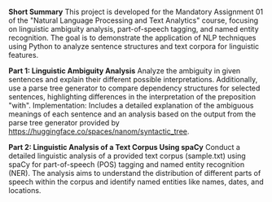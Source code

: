 **Short Summary**
This project is developed for the Mandatory Assignment 01 of the "Natural Language Processing and Text Analytics" course, focusing on linguistic ambiguity analysis, part-of-speech tagging, and named entity recognition. 
The goal is to demonstrate the application of NLP techniques using Python to analyze sentence structures and text corpora for linguistic features.

**Part 1: Linguistic Ambiguity Analysis**
Analyze the ambiguity in given sentences and explain their different possible interpretations. Additionally, use a parse tree generator to compare dependency structures for selected sentences, highlighting differences in the interpretation of the preposition "with".
Implementation: Includes a detailed explanation of the ambiguous meanings of each sentence and an analysis based on the output from the parse tree generator provided by https://huggingface.co/spaces/nanom/syntactic_tree.

**Part 2: Linguistic Analysis of a Text Corpus Using spaCy**
Conduct a detailed linguistic analysis of a provided text corpus (sample.txt) using spaCy for part-of-speech (POS) tagging and named entity recognition (NER). The analysis aims to understand the distribution of different parts of speech within the corpus and identify named entities like names, dates, and locations.
